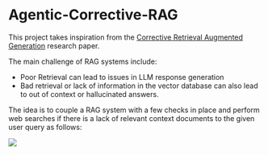 # Agentic-Corrective-RAG
This project takes inspiration from the [Corrective Retrieval Augmented Generation](https://arxiv.org/pdf/2401.15884) research paper.

The main challenge of RAG systems include:

- Poor Retrieval can lead to issues in LLM response generation
- Bad retrieval or lack of information in the vector database can also lead to out of context or hallucinated answers.

The idea is to couple a RAG system with a few checks in place and perform web searches if there is a lack of relevant context documents to the given user query as follows:

![](https://i.imgur.com/uhybMhT.png)
